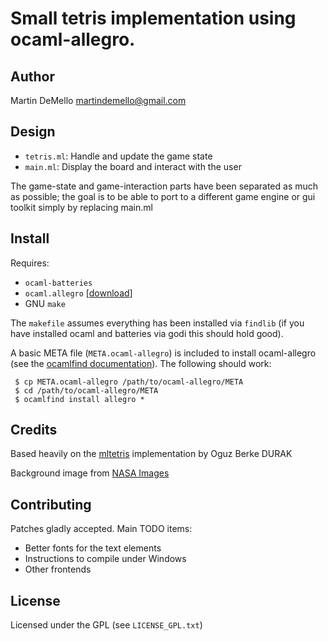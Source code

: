 # Small tetris implementation using ocaml-allegro. #

## Author ##

Martin DeMello <martindemello@gmail.com>

## Design ##
-  `tetris.ml`: Handle and update the game state
-  `main.ml`: Display the board and interact with the user

The game-state and game-interaction parts have been separated as much as possible; the goal is to be able to port to a different game engine or gui toolkit simply by replacing main.ml

## Install ##

Requires:  
-  `ocaml-batteries`
-  `ocaml.allegro` [[download](http://www.linux-nantes.org/~fmonnier/ocaml/Allegro/)]
-  GNU `make`

The `makefile` assumes everything has been installed via `findlib` (if you have installed ocaml and batteries via godi this should hold good).

A basic META file (`META.ocaml-allegro`) is included to install ocaml-allegro (see the [ocamlfind documentation](http://projects.camlcity.org/projects/dl/findlib-1.2.5/doc/ref-html/r17.html#OCAMLFIND.INSTALL)). The following should work:

     $ cp META.ocaml-allegro /path/to/ocaml-allegro/META
     $ cd /path/to/ocaml-allegro/META
     $ ocamlfind install allegro *

## Credits ##

Based heavily on the [mltetris](http://abaababa.ouvaton.org/caml/) implementation by Oguz Berke DURAK

Background image from [NASA Images](http://www.nasaimages.org/luna/servlet/detail/NVA2~4~4~5724~106250:Stars-Young-and-Old)

## Contributing ##

Patches gladly accepted. Main TODO items:
- Better fonts for the text elements
- Instructions to compile under Windows
- Other frontends

## License ##

Licensed under the GPL (see `LICENSE_GPL.txt`)
